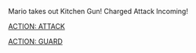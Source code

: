 Mario takes out Kitchen Gun! 
Charged Attack Incoming!

[ACTION: ATTACK](../act2/attack2-2.md)

[ACTION: GUARD](../act2/guard2-2.md)